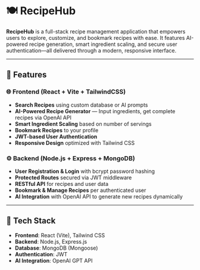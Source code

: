 # 🍽️ RecipeHub

**RecipeHub** is a full-stack recipe management application that empowers users to explore, customize, and bookmark recipes with ease. It features AI-powered recipe generation, smart ingredient scaling, and secure user authentication—all delivered through a modern, responsive interface.

---

## 🚀 Features

### 🌐 Frontend (React + Vite + TailwindCSS)
-  **Search Recipes** using custom database or AI prompts
-  **AI-Powered Recipe Generator** — Input ingredients, get complete recipes via OpenAI API
-  **Smart Ingredient Scaling** based on number of servings
-  **Bookmark Recipes** to your profile
-  **JWT-based User Authentication**
-  **Responsive Design** optimized with Tailwind CSS

### ⚙️ Backend (Node.js + Express + MongoDB)
-  **User Registration & Login** with bcrypt password hashing
-  **Protected Routes** secured via JWT middleware
-  **RESTful API** for recipes and user data
-  **Bookmark & Manage Recipes** per authenticated user
-  **AI Integration** with OpenAI API to generate new recipes dynamically

---

## 🧰 Tech Stack

- **Frontend**: React (Vite), Tailwind CSS
- **Backend**: Node.js, Express.js
- **Database**: MongoDB (Mongoose)
- **Authentication**: JWT
- **AI Integration**: OpenAI GPT API
